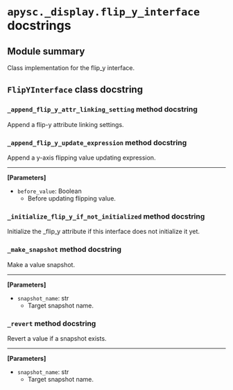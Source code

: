 # `apysc._display.flip_y_interface` docstrings

## Module summary

Class implementation for the flip_y interface.

## `FlipYInterface` class docstring

### `_append_flip_y_attr_linking_setting` method docstring

Append a flip-y attribute linking settings.

### `_append_flip_y_update_expression` method docstring

Append a y-axis flipping value updating expression.<hr>

**[Parameters]**

- `before_value`: Boolean
  - Before updating flipping value.

### `_initialize_flip_y_if_not_initialized` method docstring

Initialize the _flip_y attribute if this interface does not initialize it yet.

### `_make_snapshot` method docstring

Make a value snapshot.<hr>

**[Parameters]**

- `snapshot_name`: str
  - Target snapshot name.

### `_revert` method docstring

Revert a value if a snapshot exists.<hr>

**[Parameters]**

- `snapshot_name`: str
  - Target snapshot name.